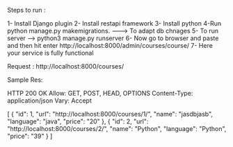 Steps to run :

1- Install Django plugin 
2- Install restapi framework 
3- Install python 
4-Run python manage.py makemigrations. ---> To adapt db chnages 
5- To run server --> python3 manage.py runserver
6- Now go to browser and paste and then hit enter http://localhost:8000/admin/courses/course/
7- Here your service is fully functional 


Request :
http://localhost:8000/courses/

Sample Res:

HTTP 200 OK
Allow: GET, POST, HEAD, OPTIONS
Content-Type: application/json
Vary: Accept

[
    {
        "id": 1,
        "url": "http://localhost:8000/courses/1/",
        "name": "jasdbjasb",
        "language": "java",
        "price": "20"
    },
    {
        "id": 2,
        "url": "http://localhost:8000/courses/2/",
        "name": "Python",
        "language": "Python",
        "price": "39"
    }
]

